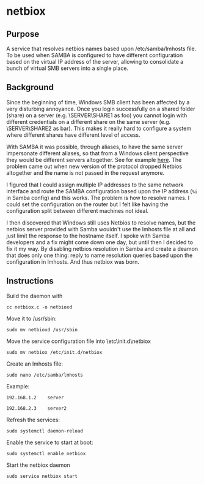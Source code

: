 # netbiox

## Purpose

A service that resolves netbios names based upon /etc/samba/lmhosts file. To be used when SAMBA is configured to have different configuration based on the virtual IP address of the server, allowing to consolidate a bunch of virtual SMB servers into a single place.

## Background

Since the beginning of time, Windows SMB client has been affected by a very disturbing annoyance. Once you login successfully on a shared folder (share) on a server (e.g. \\SERVER\SHARE1 as foo) you cannot login with different credentials on a different share on the same server (e.g. \\SERVER\SHARE2 as bar). This makes it really hard to configure a system where different shares have different level of access.

With SAMBA it was possible, through aliases, to have the same server impersonate different aliases, so that from a Windows client perspective they would be different servers altogether. See for example [here](https://www.samba.org/samba/docs/using_samba/ch06.html). The problem came out when new version of the protocol dropped Netbios altogether and the name is not passed in the request anymore.

I figured that I could assign multiple IP addresses to the same network interface and route the SAMBA configuration based upon the IP address (`%i` in Samba config) and this works. The problem is how to resolve names. I could set the configuration on the router but I felt like having the configuration split between different machines not ideal.

I then discovered that Windows still uses Netbios to resolve names, but the netbios server provided with Samba wouldn't use the lmhosts file at all and just limit the response to the hostname itself. I spoke with Samba developers and a fix might come down one day, but until then I decided to fix it my way. By disabling netbios resolution in Samba and create a deamon that does only one thing: reply to name resolution queries based upon the configuration in lmhosts. And thus netbiox was born.

## Instructions

Build the daemon with

`cc netbiox.c -o netbioxd`

Move it to /usr/sbin:

`sudo mv netbioxd /usr/sbin`

Move the service configuration file into \etc\init.d\netbiox

`sudo mv netbiox /etc/init.d/netbiox`

Create an lmhosts file:

`sudo nano /etc/samba/lmhosts`

Example:

`192.168.1.2	server`

`192.168.2.3	server2`

Refresh the services:

`sudo systemctl daemon-reload`

Enable the service to start at boot:

`sudo systemctl enable netbiox`

Start the netbiox daemon

`sudo service netbiox start`
